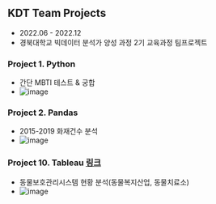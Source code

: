 ## KDT Team Projects
- 2022.06 - 2022.12
- 경북대학교 빅데이터 분석가 양성 과정 2기 교육과정 팀프로젝트

### Project 1. Python
- 간단 MBTI 테스트 & 궁합
- ![image](https://github.com/user-attachments/assets/2d74a2c2-a0ae-4b9e-aa51-dfede778f334)

### Project 2. Pandas 
- 2015-2019 화재건수 분석
- ![image](https://github.com/user-attachments/assets/60c6a2f7-6830-4a71-a507-52a3b24206b3)


### Project 10. Tableau [링크](https://public.tableau.com/app/profile/.54344548/viz/10_16617472043020/1_1)
- 동물보호관리시스템 현황 분석(동물복지산업, 동물치료소)
- ![image](https://github.com/user-attachments/assets/3183d423-d1e6-471d-adb7-eec21b178f5a)
